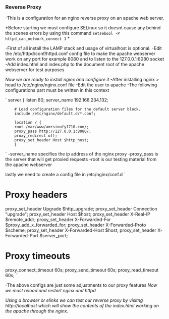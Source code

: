 ### Reverse Proxy ###
-This is a configuration for an nginx reverse proxy on an apache web server.

*Before starting we must configure SELinux so it doesnt cause any behind the scenes errors by using this command `setsebool -P httpd_can_network_connect 1` *

-First of all install the LAMP stack and usage of virtualhost is optional.
-Edit the /etc/httpd/conf/httpd.conf config file to make the apache webserver work on any port for example 8080 and to listen to the 127.0.0.1:8080 socket
-Add index.html and index.php to the document root of the apache webserver for test purposes

*Now we are ready to install nginx and configure it*
-After installing nginx > head to /etc/nginx/nginx.conf file 
-Edit the user to apache 
-The following configurations part must be written in this context

`
    server {
        listen       80;
        server_name  192.168.234.132;

        # Load configuration files for the default server block.
        include /etc/nginx/default.d/*.conf;

        location / {
        root /var/www/amrsioufy1710.com/;
        proxy_pass http://127.0.0.1:8080/;
        proxy_redirect off;
        proxy_set_header Host $http_host;
        }
`
-server_name specifies the ip address of the nginx proxy
-proxy_pass is the server that will get proxied requests
-root is our testing material from the apache webserver

lastly we need to create a config file in /etc/nginx/conf.d
`
# Proxy headers
proxy_set_header Upgrade           $http_upgrade;
proxy_set_header Connection        "upgrade";
proxy_set_header Host              $host;
proxy_set_header X-Real-IP         $remote_addr;
proxy_set_header X-Forwarded-For   $proxy_add_x_forwarded_for;
proxy_set_header X-Forwarded-Proto $scheme;
proxy_set_header X-Forwarded-Host  $host;
proxy_set_header X-Forwarded-Port  $server_port;

# Proxy timeouts
proxy_connect_timeout              60s;
proxy_send_timeout                 60s;
proxy_read_timeout                 60s;
`

-The above configs are just some adjustments to our proxy features
*Now we must reload and restart nginx and httpd*

*Using a browser or elinks we can test our reverse proxy by visitng http://localhost which will show the contents of the index.html working on the apache through the nginx*.
